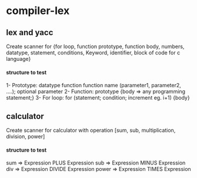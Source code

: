 # compiler-lex
## lex and yacc
Create scanner for {for loop, function prototype, function body, numbers, datatype, statement, conditions, Keyword, identifier, block of code for c language}
#### structure to test
1-	Prototype: datatype function function name (parameter1, parameter2, ….); optional parameter
2-	Function: prototype {body => any programming statement;}
3-	For loop: for (statement; condition; increment eg. i+1) {body}
## calculator

Create scanner for calculator with operation [sum, sub, multiplication, division, power]
#### structure to test
sum   =>  Expression PLUS Expression
sub   =>  Expression MINUS  Expression
div   =>  Expression DIVIDE  Expression
power =>  Expression TIMES  Expression

